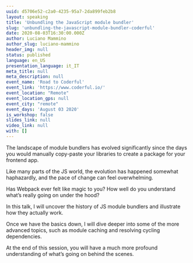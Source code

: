 ```yaml
---
uuid: d5706e52-c2a0-4235-95a7-2da899feb2b8
layout: speaking
title: 'Unbundling the JavaScript module bundler'
slug: 'unbundling-the-javascript-module-bundler-coderful'
date: 2020-08-03T16:30:00.000Z
author: Luciano Mammino
author_slug: luciano-mammino
header_img: null
status: published
language: en_US
presentation_language: it_IT
meta_title: null
meta_description: null
event_name: 'Road to Coderful'
event_link: 'https://www.coderful.io/'
event_location: "Remote"
event_location_gps: null
event_city: "remote"
event_days: 'August 03 2020'
is_workshop: false
slides_link: null
video_link: null
with: []
---
```


The landscape of module bundlers has evolved significantly since the days you would manually copy-paste your libraries to create a package for your frontend app.

Like many parts of the JS world, the evolution has happened somewhat haphazardly, and the pace of change can feel overwhelming.

Has Webpack ever felt like magic to you? How well do you understand what’s really going on under the hood?

In this talk, I will uncover the history of JS module bundlers and illustrate how they actually work.

Once we have the basics down, I will dive deeper into some of the more advanced topics, such as module caching and resolving cycling dependencies.

At the end of this session, you will have a much more profound understanding of what’s going on behind the scenes.
